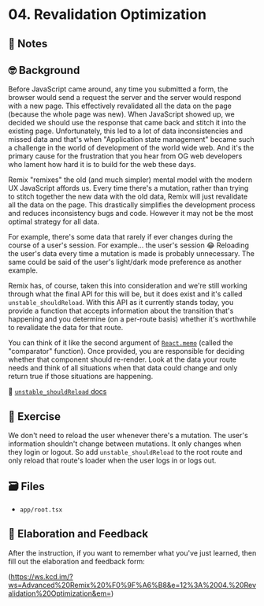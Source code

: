 # 04. Revalidation Optimization

## 📝 Notes

## 🤓 Background

Before JavaScript came around, any time you submitted a form, the browser would send a request the server and the server would respond with a new page. This effectively revalidated all the data on the page (because the whole page was new). When JavaScript showed up, we decided we should use the response that came back and stitch it into the existing page. Unfortunately, this led to a lot of data inconsistencies and missed data and that's when "Application state management" became such a challenge in the world of development of the world wide web. And it's the primary cause for the frustration that you hear from OG web developers who lament how hard it is to build for the web these days.

Remix "remixes" the old (and much simpler) mental model with the modern UX JavaScript affords us. Every time there's a mutation, rather than trying to stitch together the new data with the old data, Remix will just revalidate all the data on the page. This drastically simplifies the development process and reduces inconsistency bugs and code. However it may not be the most optimal strategy for all data.

For example, there's some data that rarely if ever changes during the course of a user's session. For example... the user's session 😂 Reloading the user's data every time a mutation is made is probably unnecessary. The same could be said of the user's light/dark mode preference as another example.

Remix has, of course, taken this into consideration and we're still working through what the final API for this will be, but it does exist and it's called `unstable_shouldReload`. With this API as it currently stands today, you provide a function that accepts information about the transition that's happening and you determine (on a per-route basis) whether it's worthwhile to revalidate the data for that route.

You can think of it like the second argument of [`React.memo`](https://reactjs.org/docs/react-api.html#reactmemo) (called the "comparator" function). Once provided, you are responsible for deciding whether that component should re-render. Look at the data your route needs and think of all situations when that data could change and only return true if those situations are happening.

📜 [`unstable_shouldReload` docs](https://remix.run/docs/en/v1/api/conventions#unstable_shouldreload)

## 💪 Exercise

We don't need to reload the user whenever there's a mutation. The user's information shouldn't change between mutations. It only changes when they login or logout. So add `unstable_shouldReload` to the root route and only reload that route's loader when the user logs in or logs out.

## 🗃 Files

- `app/root.tsx`

## 🦉 Elaboration and Feedback

After the instruction, if you want to remember what you've just learned, then
fill out the elaboration and feedback form:

(https://ws.kcd.im/?ws=Advanced%20Remix%20%F0%9F%A6%B8&e=12%3A%2004.%20Revalidation%20Optimization&em=)
